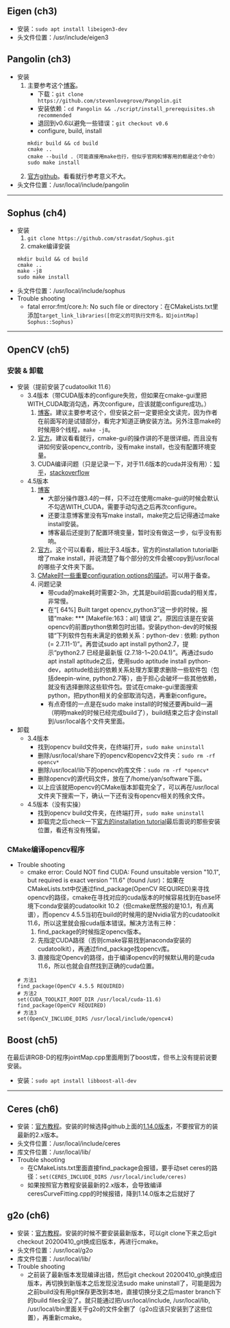## Eigen (ch3)
- 安装：`sudo apt install libeigen3-dev`
- 头文件位置：/usr/include/eigen3

## Pangolin (ch3)
- 安装
	1. 主要参考这个[博客](https://blog.csdn.net/jlm7689235/article/details/122287743)。
		- 下载：`git clone https://github.com/stevenlovegrove/Pangolin.git`
		- 安装依赖：`cd Pangolin && ./script/install_prerequisites.sh recommended`
		- 退回到v0.6以避免一些错误：`git checkout v0.6`
		- configure, build, install
        ```
        mkdir build && cd build
        cmake ..
        cmake --build .（可能直接用make也行，但似乎官网和博客用的都是这个命令）
        sudo make install
        ```
  2. [官方github](https://github.com/stevenlovegrove/Pangolin/tree/1ec721d59ff6b799b9c24b8817f3b7ad2c929b83)。看看就行参考意义不大。
- 头文件位置：/usr/local/include/pangolin
---

## Sophus (ch4)
- 安装
	1. `git clone https://github.com/strasdat/Sophus.git`
	2. cmake编译安装
    ```
    mkdir build && cd build
    cmake ..
    make -j8
    sudo make install
    ```
- 头文件位置：/usr/local/include/sophus
- Trouble shooting
	- fatal error:fmt/core.h: No such file or directory：在CMakeLists.txt里添加`target_link_libraries([你定义的可执行文件名，如jointMap] Sophus::Sophus)`
---

## OpenCV (ch5)
### 安装 & 卸载
- 安装（提前安装了cudatoolkit 11.6）
	- 3.4版本（带CUDA版本的configure失败，但如果在cmake-gui里把WITH_CUDA取消勾选，再次configure，应该就能configure成功。）
		1. [博客](https://blog.csdn.net/echoamor/article/details/83022352)。建议主要参考这个，但安装之前一定要把全文读完，因为作者在前面写的是试错部分，看完才知道正确安装方法。另外注意make的时候用8个线程，`make -j8`。
		2. [官方](https://docs.opencv.org/3.4.3/d7/d9f/tutorial_linux_install.html)。建议看看就行，cmake-gui的操作讲的不是很详细，而且没有讲如何安装opencv_contrib，没有make install，也没有配置环境变量。
		3. CUDA编译问题（只是记录一下，对于11.6版本的cuda并没有用）：[知乎](https://zhuanlan.zhihu.com/p/76737748)，[stackoverflow](https://stackoverflow.com/questions/46584000/cmake-error-variables-are-set-to-notfound)
	- 4.5版本
		1. [博客](https://blog.csdn.net/echoamor/article/details/83022352)
			- 大部分操作跟3.4的一样，只不过在使用cmake-gui的时候会默认不勾选WITH_CUDA，需要手动勾选之后再次configure。
			- 还要注意博客里没有写make install，make完之后记得通过make install安装。
			- 博客最后还提到了配置环境变量，暂时没有做这一步，似乎没有影响。
		2. [官方](https://docs.opencv.org/4.5.5/d7/d9f/tutorial_linux_install.html)。这个可以看看，相比于3.4版本，官方的installation tutorial新增了make install，并说清楚了每个部分的文件会被copy到/usr/local的哪些子文件夹下面。
		3. [CMake时一些重要configuration options的描述](https://docs.opencv.org/4.5.5/db/d05/tutorial_config_reference.html#tutorial_config_reference_general_contrib)。可以用于备查。
		4. 问题记录
			- 带cuda的make耗时需要2-3h，尤其是build前面cuda的相关库，非常慢。
			- 在“[ 64%] Built target opencv_python3”这一步的时候，报错“make: *** [Makefile:163：all] 错误 2”。原因应该是在安装opencv的前置python依赖包时出错。安装python-dev的时候报错“下列软件包有未满足的依赖关系：python-dev : 依赖: python (= 2.7.11-1)”。再尝试sudo apt install python2.7，提示“python2.7 已经是最新版 (2.7.18-1~20.04.1)”。再通过sudo apt install aptitude之后，使用sudo aptitude install python-dev，aptitude给出的依赖关系处理方案要求删除一些软件包（包括deepin-wine, python2.7等），由于担心会破坏一些其他依赖，就没有选择删除这些软件包。尝试在cmake-gui里面搜索python，把python相关的全部取消勾选，再重新configure。
			- 有点奇怪的一点是在sudo make install的时候还要再build一遍（明明make的时候已经完成build了），build结束之后才会install到/usr/local各个文件夹里面。
- 卸载
	- 3.4版本
		- 找到opencv build文件夹，在终端打开，`sudo make uninstall`
		- 删除/usr/local/share下的opencv和opencv2文件夹：`sudo rm -rf opencv*`
		- 删除/usr/local/lib下的opencv的库文件：`sudo rm -rf *opencv*`
		- 删除opencv的源代码文件，放在了/home/yan/software下面。
		- 以上应该就把opencv的CMake版本卸载完全了，可以再在/usr/local文件夹下搜索一下，确认一下还有没有opencv相关的残余文件。
	- 4.5版本（没有实操）
		- 找到opencv build文件夹，在终端打开，`sudo make uninstall`
		- 卸载完之后check一下[官方的installation tutorial](https://docs.opencv.org/4.5.5/d7/d9f/tutorial_linux_install.html)最后面说的那些安装位置，看还有没有残留。

### CMake编译opencv程序
- Trouble shooting
	- cmake error: Could NOT find CUDA: Found unsuitable version "10.1", but required is exact version "11.6" (found /usr)：如果在CMakeLists.txt中仅通过find_package(OpenCV REQUIRED)来寻找opencv的路径，cmake在寻找对应的cuda版本的时候容易找到在base环境下conda安装的cudatoolkit 10.2（但cmake居然报的是10.1，有点离谱），而opencv 4.5.5当初在build的时候用的是Nvidia官方的cudatoolkit 11.6，所以这里就会报cuda版本错误。解决方法有三种：
		1. find_package的时候指定opencv版本。
		2. 先指定CUDA路径（否则cmake容易找到anaconda安装的cudatoolkit），再通过find_package找opencv库。
		3. 直接指定Opencv的路径，由于编译opencv的时候默认用的是cuda 11.6，所以也就会自然找到正确的cuda位置。
  ```
  # 方法1
  find_package(OpenCV 4.5.5 REQUIRED)
  # 方法2
  set(CUDA_TOOLKIT_ROOT_DIR /usr/local/cuda-11.6)
  find_package(OpenCV REQUIRED)
  # 方法3
  set(OpenCV_INCLUDE_DIRS /usr/local/include/opencv4)
  ```

## Boost (ch5)
在最后讲RGB-D的程序jointMap.cpp里面用到了boost库，但书上没有提前说要安装。
- 安装：`sudo apt install libboost-all-dev`
---

## Ceres (ch6)
- 安装：[官方教程](http://www.ceres-solver.org/installation.html#linux)。安装的时候选择github上面的[1.14.0版本](https://github.com/ceres-solver/ceres-solver/releases/tag/1.14.0)，不要按官方的装最新的2.x版本。
- 头文件位置：/usr/local/include/ceres
- 库文件位置：/usr/local/lib/
- Trouble shooting
	- 在CMakeLists.txt里面直接find_package会报错，要手动set ceres的路径：`set(CERES_INCLUDE_DIRS /usr/local/include/ceres)`
	- 如果按照官方教程安装最新的2.x版本，会导致编译ceresCurveFitting.cpp的时候报错，降到1.14.0版本之后就好了

## g2o (ch6)
- 安装：[官方教程](https://github.com/RainerKuemmerle/g2o/tree/9b41a4ea5ade8e1250b9c1b279f3a9c098811b5a#requirements)。安装的时候不要安装最新版本，可以git clone下来之后git checkout 20200410_git换成旧版本，再进行cmake。
- 头文件位置：/usr/local/g2o
- 库文件位置：/usr/local/lib/
- Trouble shooting
	- 之前装了最新版本发现编译出错，然后git checkout 20200410_git换成旧版本，再切换到新版本之后发现没法sudo make uninstall了，可能是因为之前build没有用git保存更改到本地，直接切换分支之后master branch下的build files全没了。就只能通过把/usr/local/include, /usr/local/lib, /usr/local/bin里面关于g2o的文件全删了（g2o应该只安装到了这些位置），再重新cmake。